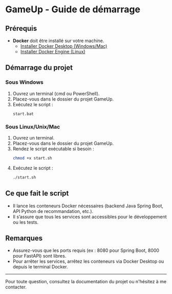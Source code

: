 # GameUp - Guide de démarrage

## Prérequis

- **Docker** doit être installé sur votre machine.
  - [Installer Docker Desktop (Windows/Mac)](https://www.docker.com/products/docker-desktop/)
  - [Installer Docker Engine (Linux)](https://docs.docker.com/engine/install/)

## Démarrage du projet

### Sous Windows

1. Ouvrez un terminal (cmd ou PowerShell).
2. Placez-vous dans le dossier du projet GameUp.
3. Exécutez le script :
   ```
   start.bat
   ```

### Sous Linux/Unix/Mac

1. Ouvrez un terminal.
2. Placez-vous dans le dossier du projet GameUp.
3. Rendez le script exécutable si besoin :
   ```sh
   chmod +x start.sh
   ```
4. Exécutez le script :
   ```sh
   ./start.sh
   ```

## Ce que fait le script

- Il lance les conteneurs Docker nécessaires (backend Java Spring Boot, API Python de recommandation, etc.).
- Il s’assure que tous les services sont accessibles pour le développement ou les tests.

## Remarques

- Assurez-vous que les ports requis (ex : 8080 pour Spring Boot, 8000 pour FastAPI) sont libres.
- Pour arrêter les services, arrêtez les conteneurs via Docker Desktop ou depuis le terminal Docker.

---

Pour toute question, consultez la documentation du projet ou n'hésitez à me contacter.
